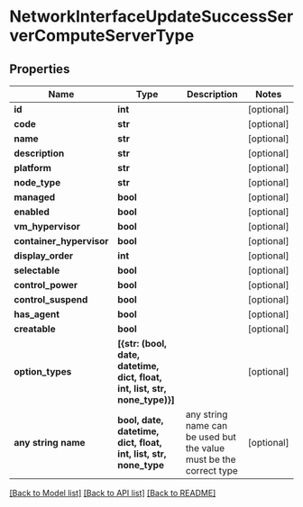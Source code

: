 # NetworkInterfaceUpdateSuccessServerComputeServerType


## Properties
Name | Type | Description | Notes
------------ | ------------- | ------------- | -------------
**id** | **int** |  | [optional] 
**code** | **str** |  | [optional] 
**name** | **str** |  | [optional] 
**description** | **str** |  | [optional] 
**platform** | **str** |  | [optional] 
**node_type** | **str** |  | [optional] 
**managed** | **bool** |  | [optional] 
**enabled** | **bool** |  | [optional] 
**vm_hypervisor** | **bool** |  | [optional] 
**container_hypervisor** | **bool** |  | [optional] 
**display_order** | **int** |  | [optional] 
**selectable** | **bool** |  | [optional] 
**control_power** | **bool** |  | [optional] 
**control_suspend** | **bool** |  | [optional] 
**has_agent** | **bool** |  | [optional] 
**creatable** | **bool** |  | [optional] 
**option_types** | **[{str: (bool, date, datetime, dict, float, int, list, str, none_type)}]** |  | [optional] 
**any string name** | **bool, date, datetime, dict, float, int, list, str, none_type** | any string name can be used but the value must be the correct type | [optional]

[[Back to Model list]](../README.md#documentation-for-models) [[Back to API list]](../README.md#documentation-for-api-endpoints) [[Back to README]](../README.md)


